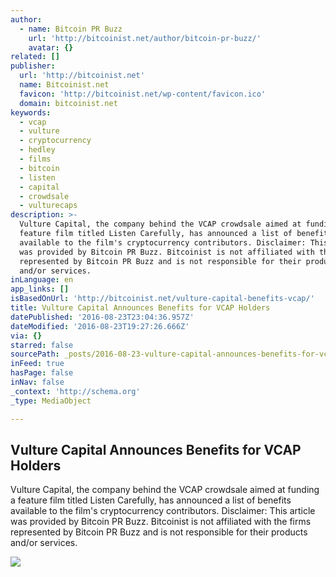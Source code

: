 ```yaml
---
author:
  - name: Bitcoin PR Buzz
    url: 'http://bitcoinist.net/author/bitcoin-pr-buzz/'
    avatar: {}
related: []
publisher:
  url: 'http://bitcoinist.net'
  name: Bitcoinist.net
  favicon: 'http://bitcoinist.net/wp-content/favicon.ico'
  domain: bitcoinist.net
keywords:
  - vcap
  - vulture
  - cryptocurrency
  - hedley
  - films
  - bitcoin
  - listen
  - capital
  - crowdsale
  - vulturecaps
description: >-
  Vulture Capital, the company behind the VCAP crowdsale aimed at funding a
  feature film titled Listen Carefully, has announced a list of benefits
  available to the film's cryptocurrency contributors. Disclaimer: This article
  was provided by Bitcoin PR Buzz. Bitcoinist is not affiliated with the firms
  represented by Bitcoin PR Buzz and is not responsible for their products
  and/or services.
inLanguage: en
app_links: []
isBasedOnUrl: 'http://bitcoinist.net/vulture-capital-benefits-vcap/'
title: Vulture Capital Announces Benefits for VCAP Holders
datePublished: '2016-08-23T23:04:36.957Z'
dateModified: '2016-08-23T19:27:26.666Z'
via: {}
starred: false
sourcePath: _posts/2016-08-23-vulture-capital-announces-benefits-for-vcap-holders.md
inFeed: true
hasPage: false
inNav: false
_context: 'http://schema.org'
_type: MediaObject

---
```

<article style=""><h1>Vulture Capital Announces Benefits for VCAP Holders</h1><p>Vulture Capital, the company behind the VCAP crowdsale aimed at funding a feature film titled Listen Carefully, has announced a list of benefits available to the film's cryptocurrency contributors. Disclaimer: This article was provided by Bitcoin PR Buzz. Bitcoinist is not affiliated with the firms represented by Bitcoin PR Buzz and is not responsible for their products and/or services.</p><img src="http://bitcoinist.net/wp-content/uploads/2016/08/VCAP-infographic-737x1024.jpg" /></article>